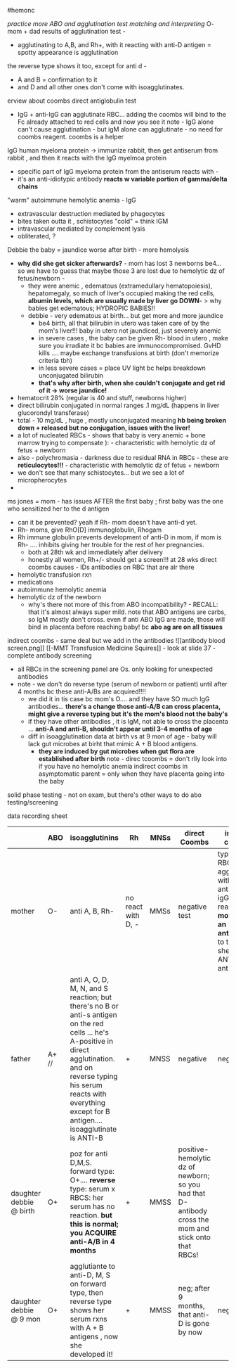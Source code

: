 #hemonc 

*practice more ABO and agglutination test matching and interpreting*
O- mom + dad 
results of agglutination test - 
- agglutinating to A,B, and Rh+, with it reacting with anti-D antigen = spotty appearance is agglutination 

the reverse type shows it too, except for anti d - 
- A and B = confirmation to it 
- and D and all other ones don't come with isoagglutinates. 

erview about coombs direct antiglobulin test 
- IgG + anti-IgG can agglutinate RBC... adding the coombs will bind to the Fc already attached to red cells and now you see it 
note - IgG alone can't cause agglutination - but igM alone can agglutinate - no need for coombs reagent. coombs is a helper 

IgG human myeloma protein -> immunize rabbit, then get antiserum from rabbit , and then it reacts with the IgG myelmoa protein 
- specific part of IgG myeloma protein from the antiserum reacts with - 
- it's an anti-idiotypic antibody **reacts w variable portion of gamma/delta chains**

"warm" autoimmune hemolytic anemia - IgG 
- extravascular destruction mediated by phagocytes
- bites taken outta it , schistocytes 
"cold" = think IGM 
- intravascular mediated by complement lysis 
- obliterated, ? 

Debbie the baby = jaundice worse after birth - more hemolysis
- **why did she get sicker afterwards?** - mom has lost 3 newborns be4... so we have to guess that maybe those 3 are lost due to hemolytic dz of fetus/newborn - 
	- they were anemic , edematous (extramedullary hematopoiesis), hepatomegaly, so much of liver's occupied making the red cells, **albumin levels, which are usually made by liver go DOWN**- > why babies get edematous; HYDROPIC BABIES!!
	- debbie - very edematous at birth... but get more and more jaundice 
		- be4 birth, all that bilirubin in utero was taken care of by the mom's liver!!! baby in utero not jaundiced, just severely anemic 
		- in severe cases , the baby can be given Rh- blood in utero , make sure you irradiate it bc babies are immunocompromised. GvHD kills .... maybe exchange transfusions at birth (don't memorize criteria tbh)
		- in less severe cases = place UV light bc helps breakdown unconjugated bilirubin 
		- **that's why after birth, when she couldn't conjugate and get rid of it -> worse jaundice!**
- hematocrit 28% (regular is 40 and stuff, newborns higher)
- direct bilirubin conjugated in normal ranges .1 mg/dL (happens in liver glucorondyl transferase)
- total - 10 mg/dL , huge , mostly unconjugated meaning **hb being broken down + released but no conjugation, issues with the liver!**
- a lot of nucleated RBCs - shows that baby is very anemic + bone marrow trying to compensate ): - characteristic with hemolytic dz of fetus + newborn 
- also - polychromasia - darkness due to residual RNA in RBCs - these are **reticulocytes!!!** - characteristic with hemolytic dz of fetus + newborn 
- we don't see that many schistocytes... but we see a lot of micropherocytes 
- 
ms jones = mom - has issues AFTER the first baby ; first baby was the one who sensitized her to the d antigen 
- can it be prevented? yeah if Rh- mom doesn't have anti-d yet. 
- Rh- moms, give RhO[D] immunoglobulin, Rhogam
- Rh immune globulin prevents development of anti-D in mom, if mom is Rh- .... inhibits giving her trouble for the rest of her pregnancies. 
	- both at 28th wk and immediately after delivery 
	- honestly all women, Rh+/- should get a screen!!! at 28 wks 
direct coombs causes - IDs antibodies on RBC that are alr there 
- hemolytic transfusion rxn 
- medications
- autoimmune hemolytic anemia 
- hemolytic dz of the newborn 
	- why's there not more of this from ABO incompatibility? - RECALL: that it's almost always super mild. note that ABO antigens are carbs, so IgM mostly don't cross. even if anti ABO IgG are made, those will bind in placenta before reaching baby! bc **abo ag are on all tissues**

indirect coombs - same deal but we add in the antibodies 
![[antibody blood screen.png]]
[[-MMT Transfusion Medicine Squires]] - look at slide 37 - complete antibody screening 
- all RBCs in the screening panel are Os. only looking for unexpected antibodies 
- note - we don't do reverse type (serum of newborn or patient) until after 4 months bc these anti-A/Bs are acquired!!!!
	- we did it in tis case bc mom's O.... and they have SO much IgG antibodies... **there's a change those anti-A/B can cross placenta, might give a reverse typing but it's the mom's blood not the baby's**
	- if they have other antibodies , it is IgM, not able to cross the placenta ... **anti-A and anti-B, shouldn't appear until 3-4 months of age**
	- diff in isoagglutination data at birth vs at 9 mon of age - baby will lack gut microbes at birht that mimic A + B blood antigens. 
		- **they are induced by gut microbes when gut flora are established after birth** 
note - direc tcoombs = don't rlly look into if you have no hemolytic anemia 
indirect coombs in asymptomatic parent = only when they have placenta going into the baby 

solid phase testing - not on exam, but there's other ways to do abo testing/screening 

data recording sheet

|                         | ABO   | isoagglutinins                                                                                                                                                                                                                                | Rh                 | MNSs | direct Coombs                                                                                         | indirect coombs                                                                                                                  |
| ----------------------- | ----- | --------------------------------------------------------------------------------------------------------------------------------------------------------------------------------------------------------------------------------------------- | ------------------ | ---- | ----------------------------------------------------------------------------------------------------- | -------------------------------------------------------------------------------------------------------------------------------- |
| mother                  | O-    | anti A, B, Rh-                                                                                                                                                                                                                                | no react with D, - | MMSs | negative test                                                                                         | type O Rb+ RBCs agglutinate with antihuman igG/coombs reagant ; **mom has an antibody!** to that Rh+ , she has a ANTI-D antibody |
| father                  | A+ // | anti A, O, D, M, N, and S reaction; but there's no B or anti-s antigen on the red cells ... he's A-positive in direct agglutination. and on reverse typing his serum reacts with everything except for B antigen.... isoagglutinate is ANTI-B | +                  | MNSS | negative                                                                                              | negative                                                                                                                         |
| daughter debbie @ birth | O+    | poz for anti D,M,S. forward type: O+.... **reverse** type: serum x RBCS: her serum has no reaction. **but this is normal; you ACQUIRE anti-A/B in 4 months**                                                                                  | +                  | MMSS | positive- hemolytic dz of newborn; so you had that D-antibody cross the mom and stick onto that RBCs! |                                                                                                                                  |
| daughter debbie @ 9 mon | O+    | agglutiante to anti-D, M, S on forward type, then reverse type shows her serum rxns with A + B antigens , now she developed it!                                                                                                               | +                  | MMSS | neg; after 9 months, that anti-D is gone by now                                                       | neg                                                                                                                              |

